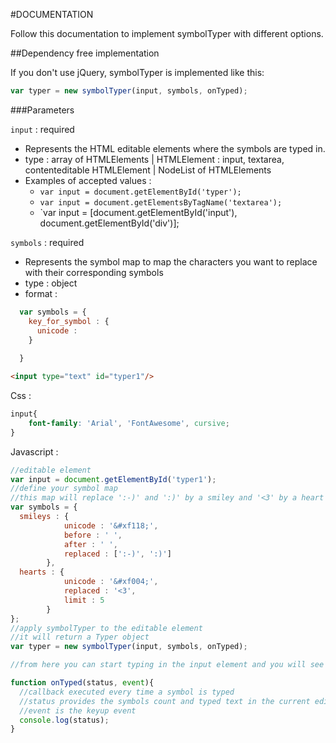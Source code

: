 #DOCUMENTATION

Follow this documentation to implement symbolTyper with different options.

##Dependency free implementation

If you don't use jQuery, symbolTyper is implemented like this:
```js 
var typer = new symbolTyper(input, symbols, onTyped);
```

###Parameters

`input` : required

* Represents the HTML editable elements where the symbols are typed in.
* type : array of HTMLElements | HTMLElement : input, textarea, contenteditable HTMLElement | NodeList of HTMLElements
* Examples of accepted values :
  * `var input = document.getElementById('typer');`
  * `var input = document.getElementsByTagName('textarea');`
  * `var input = [document.getElementById('input'), document.getElementById('div')];

`symbols` : required

* Represents the symbol map to map the characters you want to replace with their corresponding symbols
* type : object
* format : 

```js
  var symbols = {
    key_for_symbol : {
      unicode :
    }
  
  }
```


```html
<input type="text" id="typer1"/>
```

Css : 

```css
input{
	font-family: 'Arial', 'FontAwesome', cursive;
}
```
Javascript :

```js
//editable element
var input = document.getElementById('typer1');
//define your symbol map
//this map will replace ':-)' and ':)' by a smiley and '<3' by a heart
var symbols = {
  smileys : {
            unicode : '&#xf118;',
            before : ' ',
            after : ' ',
            replaced : [':-)', ':)']
        },
  hearts : {
            unicode : '&#xf004;',
            replaced : '<3',
            limit : 5
        }
};
//apply symbolTyper to the editable element
//it will return a Typer object
var typer = new symbolTyper(input, symbols, onTyped);

//from here you can start typing in the input element and you will see symbols appear

function onTyped(status, event){
  //callback executed every time a symbol is typed
  //status provides the symbols count and typed text in the current editable element
  //event is the keyup event
  console.log(status);
}

```

